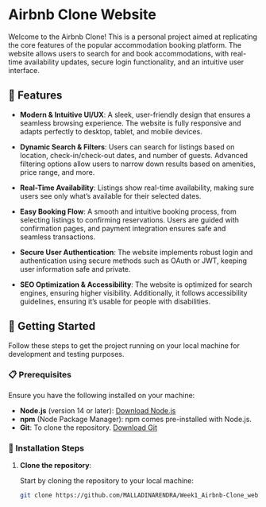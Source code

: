 # Airbnb Clone Website

Welcome to the Airbnb Clone! This is a personal project aimed at replicating the core features of the popular accommodation booking platform. The website allows users to search for and book accommodations, with real-time availability updates, secure login functionality, and an intuitive user interface.

## 🌟 Features

- **Modern & Intuitive UI/UX**: A sleek, user-friendly design that ensures a seamless browsing experience. The website is fully responsive and adapts perfectly to desktop, tablet, and mobile devices.
  
- **Dynamic Search & Filters**: Users can search for listings based on location, check-in/check-out dates, and number of guests. Advanced filtering options allow users to narrow down results based on amenities, price range, and more.

- **Real-Time Availability**: Listings show real-time availability, making sure users see only what’s available for their selected dates.

- **Easy Booking Flow**: A smooth and intuitive booking process, from selecting listings to confirming reservations. Users are guided with confirmation pages, and payment integration ensures safe and seamless transactions.

- **Secure User Authentication**: The website implements robust login and authentication using secure methods such as OAuth or JWT, keeping user information safe and private.

- **SEO Optimization & Accessibility**: The website is optimized for search engines, ensuring higher visibility. Additionally, it follows accessibility guidelines, ensuring it’s usable for people with disabilities.

## 🚀 Getting Started

Follow these steps to get the project running on your local machine for development and testing purposes.

### 📋 Prerequisites

Ensure you have the following installed on your machine:

- **Node.js** (version 14 or later): [Download Node.js](https://nodejs.org/)
- **npm** (Node Package Manager): npm comes pre-installed with Node.js.
- **Git**: To clone the repository. [Download Git](https://git-scm.com/)

### 🔧 Installation Steps

1. **Clone the repository**:

   Start by cloning the repository to your local machine:

   ```bash
   git clone https://github.com/MALLADINARENDRA/Week1_Airbnb-Clone_website.git
